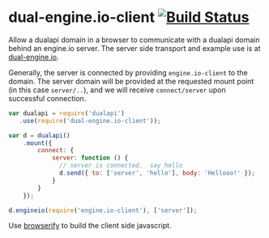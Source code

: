 # dual-engine.io-client [![Build Status](https://travis-ci.org/plediii/dual-engine.io-client.svg)](https://travis-ci.org/plediii/dual-engine.io-client)

Allow a dualapi domain in a browser to communicate with a dualapi
domain behind an engine.io server.  The server side transport and example use is at [dual-engine.io](https://github.com/plediii/dual-engine.io).


Generally, the server is connected by providing `engine.io-client` to the domain.  The server domain will be provided at the requested mount point (in this case `server/..`), and we will receive `connect/server` upon successful connection.

```javascript
var dualapi = require('dualapi')
   .use(require('dual-engine.io-client'));

var d = dualapi()
    .mount({
        connect: {
            server: function () {
              // server is connected.  say hello
              d.send({ to: ['server', 'hello'], body: 'Hellooo!' });
            }
        }
    });

d.engineio(require('engine.io-client'), ['server']);
```

Use [browserify](http://browserify.org/) to build the client side
javascript.
